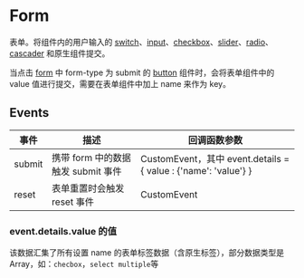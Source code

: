 # Form

表单。将组件内的用户输入的 [switch](./README.Switch.md)、[input](./README.Input.md)、[checkbox](./README.Checkbox.md)、[slider](./README.Slider.md)、[radio](./README.Radio.md)、[cascader](./README.Cascader.md) 和原生组件提交。

当点击 [form](./README.Form.md) 中 form-type 为 submit 的 [button](./README.Button.md) 组件时，会将表单组件中的 value 值进行提交，需要在表单组件中加上 name 来作为 key。

## Events

| 事件   | 描述                               | 回调函数参数                                                    |
| ------ | ---------------------------------- | --------------------------------------------------------------- |
| submit | 携带 form 中的数据触发 submit 事件 | CustomEvent，其中 event.details = { value : {'name': 'value'} } |
| reset  | 表单重置时会触发 reset 事件        | CustomEvent                                                     |

### event.details.value 的值

该数据汇集了所有设置 name 的表单标签数据（含原生标签），部分数据类型是 Array，如：`checbox`，`select multiple`等
